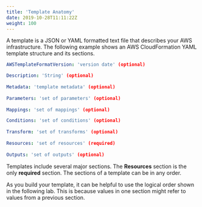 ```yaml
---
title: 'Template Anatomy'
date: 2019-10-28T11:11:22Z
weight: 100
---
```


A template is a JSON or YAML formatted text file that describes your AWS infrastructure. The following example 
shows an AWS CloudFormation YAML template structure and its sections.

```yaml
AWSTemplateFormatVersion: 'version date' (optional)

Description: 'String' (optional)
  
Metadata: 'template metadata' (optional)   
  
Parameters: 'set of parameters' (optional)
    
Mappings: 'set of mappings' (optional)

Conditions: 'set of conditions' (optional)     
  
Transform: 'set of transforms' (optional) 
  
Resources: 'set of resources' (required)     
  
Outputs: 'set of outputs' (optional)
```

Templates include several major sections. The **Resources** section is the only **required** section. 
The sections of a template can be in any order. 

As you build your template, it can be helpful to use the logical order shown in 
the following lab. 
This is because values in one section might refer to values from a previous section.
